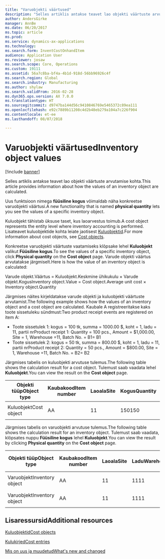 ```yaml
---
title: "Varuobjekti väärtused"
description: "Selles artiklis antakse teavet lao objekti väärtuste arvutamise kohta."
author: AndersGirke
manager: AnnBe
ms.date: 06/20/2017
ms.topic: article
ms.prod: 
ms.service: dynamics-ax-applications
ms.technology: 
ms.search.form: InventCostOnhandItem
audience: Application User
ms.reviewer: josaw
ms.search.scope: Core, Operations
ms.custom: 19111
ms.assetid: 56a7c8ba-bf4a-4b1d-918d-56bb96926c4f
ms.search.region: Global
ms.search.industry: Manufacturing
ms.author: shylaw
ms.search.validFrom: 2016-02-28
ms.dyn365.ops.version: AX 7.0.0
ms.translationtype: HT
ms.sourcegitcommit: d9747ba144d56c9410846769e5465372c89ea111
ms.openlocfilehash: e92c7889b11208c4d2b48eb279a104a7c226f904
ms.contentlocale: et-ee
ms.lasthandoff: 08/07/2018

---
```


# <a name="inventory-object-values"></a><span data-ttu-id="16147-103">Varuobjekti väärtused</span><span class="sxs-lookup"><span data-stu-id="16147-103">Inventory object values</span></span>

[!include [banner](../includes/banner.md)]

<span data-ttu-id="16147-104">Selles artiklis antakse teavet lao objekti väärtuste arvutamise kohta.</span><span class="sxs-lookup"><span data-stu-id="16147-104">This article provides information about how the values of an inventory object are calculated.</span></span> 

<span data-ttu-id="16147-105">Uus funktsioon nimega **füüsiline kogus** võimaldab näha konkreetse varuobjekti väärtusi.</span><span class="sxs-lookup"><span data-stu-id="16147-105">A new functionality that is named **physical quantity** lets you see the values of a specific inventory object.</span></span> 

<span data-ttu-id="16147-106">Kuluobjekt tähistab üksuse taset, kus laoarvestus toimub.</span><span class="sxs-lookup"><span data-stu-id="16147-106">A cost object represents the entity level where inventory accounting is performed.</span></span> <span data-ttu-id="16147-107">Lisateavet kuluobjektide kohta leiate jaotisest [Kuluobjektid](cost-object.md).</span><span class="sxs-lookup"><span data-stu-id="16147-107">For more information about cost objects, see [Cost objects](cost-object.md).</span></span> 

<span data-ttu-id="16147-108">Konkreetse varuobjekti väärtuste vaatamiseks klõpsake lehel **Kuluobjekt** valikut **Füüsiline kogus**.</span><span class="sxs-lookup"><span data-stu-id="16147-108">To see the values of a specific inventory object, click **Physical quantity** on the **Cost object** page.</span></span> <span data-ttu-id="16147-109">Varude objekti väärtus arvutatakse järgmiselt.</span><span class="sxs-lookup"><span data-stu-id="16147-109">Here is how the value of an inventory object is calculated:</span></span> 

<span data-ttu-id="16147-110">Varude objekt.Väärtus = Kuluobjekt.Keskmine ühikukulu × Varude objekt.Kogus</span><span class="sxs-lookup"><span data-stu-id="16147-110">Inventory object.Value = Cost object.Average unit cost × Inventory object.Quantity</span></span> 

<span data-ttu-id="16147-111">Järgmises näites kirjeldatakse varude objekti ja kuluobjekti väärtuste arvutamist.</span><span class="sxs-lookup"><span data-stu-id="16147-111">The following example shows how the values of an inventory object and a cost object are calculated.</span></span> <span data-ttu-id="16147-112">Kaubale A registreeritakse kaks toote sissetuleku sündmust:</span><span class="sxs-lookup"><span data-stu-id="16147-112">Two product receipt events are registered on item A:</span></span>

-   <span data-ttu-id="16147-113">Toote sissetulek 1: kogus = 100 tk, summa = 1000.00 $, koht = 1, ladu = 11, partii nr</span><span class="sxs-lookup"><span data-stu-id="16147-113">Product receipt 1: Quantity = 100 pcs., Amount = $1,000.00, Site = 1, Warehouse =11, Batch No.</span></span> <span data-ttu-id="16147-114">= B1</span><span class="sxs-lookup"><span data-stu-id="16147-114">= B1</span></span>
-   <span data-ttu-id="16147-115">Toote sissetulek 2: kogus = 50 tk, summa = 800.00 $, koht = 1, ladu = 11, partii nr</span><span class="sxs-lookup"><span data-stu-id="16147-115">Product receipt 2: Quantity = 50 pcs., Amount = $800.00, Site = 1, Warehouse =11, Batch No.</span></span> <span data-ttu-id="16147-116">= B2</span><span class="sxs-lookup"><span data-stu-id="16147-116">= B2</span></span>

<span data-ttu-id="16147-117">Järgmises tabelis on kuluobjekti arvutuse tulemus.</span><span class="sxs-lookup"><span data-stu-id="16147-117">The following table shows the calculation result for a cost object.</span></span> <span data-ttu-id="16147-118">Tulemust saab vaadata lehel **Kuluobjekt**.</span><span class="sxs-lookup"><span data-stu-id="16147-118">You can view the result on the **Cost object** page.</span></span>

<table style="width:100%;">
<colgroup>
<col width="14%" />
<col width="14%" />
<col width="14%" />
<col width="14%" />
<col width="14%" />
<col width="14%" />
<col width="14%" />
</colgroup>
<thead>
<tr class="header">
<th><span data-ttu-id="16147-119">Objekti tüüp</span><span class="sxs-lookup"><span data-stu-id="16147-119">Object type</span></span></th>
<th><span data-ttu-id="16147-120">Kaubakood</span><span class="sxs-lookup"><span data-stu-id="16147-120">Item number</span></span></th>
<th><span data-ttu-id="16147-121">Laoala</span><span class="sxs-lookup"><span data-stu-id="16147-121">Site</span></span></th>
<th><span data-ttu-id="16147-122">Kogus</span><span class="sxs-lookup"><span data-stu-id="16147-122">Quantity</span></span></th>
<th><span data-ttu-id="16147-123">Laoühik</span><span class="sxs-lookup"><span data-stu-id="16147-123">Inventory unit</span></span></th>
<th><span data-ttu-id="16147-124">Väärtus</span><span class="sxs-lookup"><span data-stu-id="16147-124">Value</span></span></th>
<th><span data-ttu-id="16147-125">Keskmine ühikukulu</span><span class="sxs-lookup"><span data-stu-id="16147-125">Average unit cost</span></span></th>
</tr>
</thead>
<tbody>
<tr class="odd">
<td><span data-ttu-id="16147-126">Kuluobjekt</span><span class="sxs-lookup"><span data-stu-id="16147-126">Cost object</span></span></td>
<td><span data-ttu-id="16147-127">A</span><span class="sxs-lookup"><span data-stu-id="16147-127">A</span></span></td>
<td><span data-ttu-id="16147-128">1</span><span class="sxs-lookup"><span data-stu-id="16147-128">1</span></span></td>
<td><span data-ttu-id="16147-129">150</span><span class="sxs-lookup"><span data-stu-id="16147-129">150</span></span></td>
<td><span data-ttu-id="16147-130">Kogus</span><span class="sxs-lookup"><span data-stu-id="16147-130">Pcs.</span></span></td>
<td><p><span data-ttu-id="16147-131">$1800.00</span><span class="sxs-lookup"><span data-stu-id="16147-131">$1800.00</span></span></p></td>
<td><p><span data-ttu-id="16147-132">$12.00</span><span class="sxs-lookup"><span data-stu-id="16147-132">$12.00</span></span></p></td>
</tr>
</tbody>
</table>

<span data-ttu-id="16147-133">Järgmises tabelis on varuobjekti arvutuse tulemus.</span><span class="sxs-lookup"><span data-stu-id="16147-133">The following table shows the calculation result for an inventory object.</span></span> <span data-ttu-id="16147-134">Tulemust saab vaadata, klõpsates nuppu **Füüsiline kogus** lehel **Kuluobjekt**.</span><span class="sxs-lookup"><span data-stu-id="16147-134">You can view the result by clicking **Physical quantity** on the **Cost object** page.</span></span>

<table style="width:100%;">
<colgroup>
<col width="11%" />
<col width="11%" />
<col width="11%" />
<col width="11%" />
<col width="11%" />
<col width="11%" />
<col width="11%" />
<col width="11%" />
<col width="11%" />
</colgroup>
<thead>
<tr class="header">
<th><span data-ttu-id="16147-135">Objekti tüüp</span><span class="sxs-lookup"><span data-stu-id="16147-135">Object type</span></span></th>
<th><span data-ttu-id="16147-136">Kaubakood</span><span class="sxs-lookup"><span data-stu-id="16147-136">Item number</span></span></th>
<th><span data-ttu-id="16147-137">Laoala</span><span class="sxs-lookup"><span data-stu-id="16147-137">Site</span></span></th>
<th><span data-ttu-id="16147-138">Ladu</span><span class="sxs-lookup"><span data-stu-id="16147-138">Warehouse</span></span></th>
<th><span data-ttu-id="16147-139">Partii nr</span><span class="sxs-lookup"><span data-stu-id="16147-139">Batch No.</span></span></th>
<th><span data-ttu-id="16147-140">Kogus</span><span class="sxs-lookup"><span data-stu-id="16147-140">Quantity</span></span></th>
<th><span data-ttu-id="16147-141">Laoühik</span><span class="sxs-lookup"><span data-stu-id="16147-141">Inventory unit</span></span></th>
<th><span data-ttu-id="16147-142">Väärtus</span><span class="sxs-lookup"><span data-stu-id="16147-142">Value</span></span></th>
<th><span data-ttu-id="16147-143">Keskmine ühikukulu</span><span class="sxs-lookup"><span data-stu-id="16147-143">Average unit cost</span></span></th>
</tr>
</thead>
<tbody>
<tr class="odd">
<td><span data-ttu-id="16147-144">Varuobjekt</span><span class="sxs-lookup"><span data-stu-id="16147-144">Inventory object</span></span></td>
<td><span data-ttu-id="16147-145">A</span><span class="sxs-lookup"><span data-stu-id="16147-145">A</span></span></td>
<td><span data-ttu-id="16147-146">1</span><span class="sxs-lookup"><span data-stu-id="16147-146">1</span></span></td>
<td><span data-ttu-id="16147-147">11</span><span class="sxs-lookup"><span data-stu-id="16147-147">11</span></span></td>
<td><span data-ttu-id="16147-148">B1</span><span class="sxs-lookup"><span data-stu-id="16147-148">B1</span></span></td>
<td><span data-ttu-id="16147-149">100</span><span class="sxs-lookup"><span data-stu-id="16147-149">100</span></span></td>
<td><span data-ttu-id="16147-150">Kogus</span><span class="sxs-lookup"><span data-stu-id="16147-150">Pcs.</span></span></td>
<td><p><span data-ttu-id="16147-151">$1200.00</span><span class="sxs-lookup"><span data-stu-id="16147-151">$1200.00</span></span></p></td>
<td><p><span data-ttu-id="16147-152">$12.00</span><span class="sxs-lookup"><span data-stu-id="16147-152">$12.00</span></span></p></td>
</tr>
<tr class="even">
<td><span data-ttu-id="16147-153">Varuobjekt</span><span class="sxs-lookup"><span data-stu-id="16147-153">Inventory object</span></span></td>
<td><span data-ttu-id="16147-154">A</span><span class="sxs-lookup"><span data-stu-id="16147-154">A</span></span></td>
<td><span data-ttu-id="16147-155">1</span><span class="sxs-lookup"><span data-stu-id="16147-155">1</span></span></td>
<td><span data-ttu-id="16147-156">11</span><span class="sxs-lookup"><span data-stu-id="16147-156">11</span></span></td>
<td><span data-ttu-id="16147-157">B2</span><span class="sxs-lookup"><span data-stu-id="16147-157">B2</span></span></td>
<td><span data-ttu-id="16147-158">50</span><span class="sxs-lookup"><span data-stu-id="16147-158">50</span></span></td>
<td><span data-ttu-id="16147-159">Kogus</span><span class="sxs-lookup"><span data-stu-id="16147-159">Pcs.</span></span></td>
<td><p><span data-ttu-id="16147-160">$600.00</span><span class="sxs-lookup"><span data-stu-id="16147-160">$600.00</span></span></p></td>
<td><p><span data-ttu-id="16147-161">$12.00</span><span class="sxs-lookup"><span data-stu-id="16147-161">$12.00</span></span></p></td>
</tr>
</tbody>
</table>



<a name="additional-resources"></a><span data-ttu-id="16147-162">Lisaressursid</span><span class="sxs-lookup"><span data-stu-id="16147-162">Additional resources</span></span>
--------

[<span data-ttu-id="16147-163">Kuluobjektid</span><span class="sxs-lookup"><span data-stu-id="16147-163">Cost objects</span></span>](cost-object.md)

[<span data-ttu-id="16147-164">Kulukirjed</span><span class="sxs-lookup"><span data-stu-id="16147-164">Cost entries</span></span>](cost-entries.md)

[<span data-ttu-id="16147-165">Mis on uus ja muudetud</span><span class="sxs-lookup"><span data-stu-id="16147-165">What's new and changed</span></span>](../../fin-and-ops/get-started/whats-new-changed.md)




